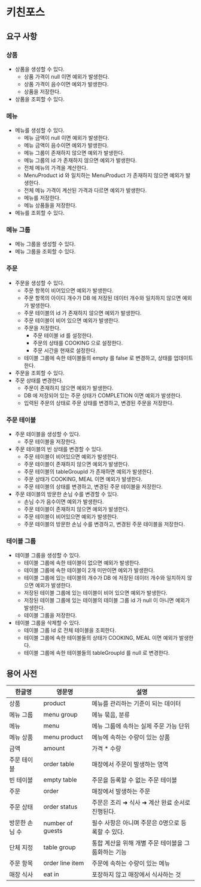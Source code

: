 # 키친포스

## 요구 사항

### 상품

- 상품을 생성할 수 있다.
    - 상품 가격이 null 이면 예외가 발생한다.
    - 상품 가격이 음수이면 예외가 발생한다.
    - 상품을 저장한다.
- 상품을 조회할 수 있다.

### 메뉴

- 메뉴를 생성할 수 있다.
  - 메뉴 금액이 null 이면 예외가 발생한다.
  - 메뉴 금액이 음수이면 예외가 발생한다.
  - 메뉴 그룹이 존재하지 않으면 예외가 발생한다.
  - 메뉴 그룹의 id 가 존재하지 않으면 예외가 발생한다.
  - 전체 메뉴의 가격을 계산한다.
  - MenuProduct id 와 일치하는 MenuProduct 가 존재하지 않으면 예외가 발생한다.
  - 전체 메뉴 가격이 계산된 가격과 다르면 예외가 발생한다.
  - 메뉴를 저장한다.
  - 메뉴 상품들을 저장한다.
- 메뉴를 조회할 수 있다.

### 메뉴 그룹

- 메뉴 그룹을 생성할 수 있다.
- 메뉴 그룹을 조회할 수 있다.

### 주문

- 주문을 생성할 수 있다.
    - 주문 항목이 비어있으면 예외가 발생한다.
    - 주문 항목의 아이디 개수가 DB 에 저장된 데이터 개수와 일치하지 않으면 예외가 발생한다.
    - 주문 테이블의 id 가 존재하지 않으면 예외가 발생한다.
    - 주문 테이블이 비어 있으면 예외가 발생한다.
    - 주문을 저장한다.
        - 주문 테이블 id 를 설정한다.
        - 주문의 상태를 COOKING 으로 설정한다.
        - 주문 시간을 현재로 설정한다.
    - 테이블 그룹에 속한 테이블들의 empty 를 false 로 변경하고, 상태를 업데이트한다.
- 주문을 조회할 수 있다.
- 주문 상태를 변경한다.
    - 주문이 존재하지 않으면 예외가 발생한다.
    - DB 에 저장되어 있는 주문 상태가 COMPLETION 이면 예외가 발생한다.
    - 입력된 주문의 상태로 주문 상태를 변경하고, 변경된 주문을 저장한다.

### 주문 테이블

- 주문 테이블을 생성할 수 있다.
    - 주문 테이블을 저장한다.
- 주문 테이블의 빈 상태를 변경할 수 있다.
    - 주문 테이블이 비어있으면 예외가 발생한다. 
    - 주문 테이블이 존재하지 않으면 예외가 발생한다.
    - 주문 테이블의 tableGroupId 가 존재하면 예외가 발생한다.
    - 주문 상태가 COOKING, MEAL 이면 예외가 발생한다.
    - 주문 테이블의 상태를 변경하고, 변경된 주문 테이블을 저장한다.
- 주문 테이블의 방문한 손님 수를 변경할 수 있다.
    - 손님 수가 음수이면 예외가 발생한다.
    - 주문 테이블이 존재하지 않으면 예외가 발생한다.
    - 주문 테이블이 비어있으면 예외가 발생한다.
    - 주문 테이블의 방문한 손님 수를 변경하고, 변경된 주문 테이블을 저장한다.

### 테이블 그룹

- 테이블 그룹을 생성할 수 있다.
    - 테이블 그룹에 속한 테이블이 없으면 예외가 발생한다.
    - 테이블 그룹에 속한 테이블이 2개 미만이면 예외가 발생한다.
    - 테이블 그룹에 있는 테이블의 개수가 DB 에 저장된 데이터 개수와 일치하지 않으면 예외가 발생한다.
    - 저장된 테이블 그룹에 있는 테이블이 비어 있으면 예외가 발생한다.
    - 저장된 테이블 그룹에 있는 테이블의 테이블 그룹 id 가 null 이 아니면 예외가 발생한다.
    - 테이블 그룹을 저장한다.
- 테이블 그룹을 삭제할 수 있다.
    - 테이블 그룹 Id 로 전체 테이블을 조회한다.
    - 테이블 그룹에 속한 테이블들의 상태가 COOKING, MEAL 이면 예외가 발생한다.
    - 테이블 그룹에 속한 테이블들의 tableGroupId 를 null 로 변경한다.

## 용어 사전

| 한글명      | 영문명              | 설명                            |
|----------|------------------|-------------------------------|
| 상품       | product          | 메뉴를 관리하는 기준이 되는 데이터           |
| 메뉴 그룹    | menu group       | 메뉴 묶음, 분류                     |
| 메뉴       | menu             | 메뉴 그룹에 속하는 실제 주문 가능 단위        |
| 메뉴 상품    | menu product     | 메뉴에 속하는 수량이 있는 상품             |
| 금액       | amount           | 가격 * 수량                       |
| 주문 테이블   | order table      | 매장에서 주문이 발생하는 영역              |
| 빈 테이블    | empty table      | 주문을 등록할 수 없는 주문 테이블           |
| 주문       | order            | 매장에서 발생하는 주문                  |
| 주문 상태    | order status     | 주문은 조리 ➜ 식사 ➜ 계산 완료 순서로 진행된다. |
| 방문한 손님 수 | number of guests | 필수 사항은 아니며 주문은 0명으로 등록할 수 있다. |
| 단체 지정    | table group      | 통합 계산을 위해 개별 주문 테이블을 그룹화하는 기능 |
| 주문 항목    | order line item  | 주문에 속하는 수량이 있는 메뉴             |
| 매장 식사    | eat in           | 포장하지 않고 매장에서 식사하는 것           |
